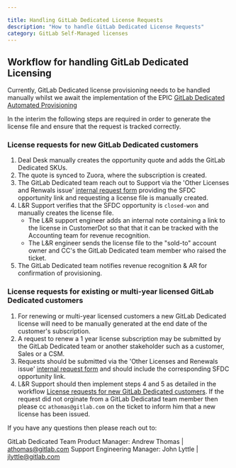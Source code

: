 ```yaml
---

title: Handling GitLab Dedicated License Requests
description: "How to handle GitLab Dedicated License Requests"
category: GitLab Self-Managed licenses
---
```



## Workflow for handling GitLab Dedicated Licensing

Currently, GitLab Dedicated license provisioning needs to be handled manually whilst we await the implementation of the EPIC [GitLab Dedicated Automated Provisioning](https://gitlab.com/groups/gitlab-org/-/epics/8799)

In the interim the following steps are required in order to generate the license file and ensure that the request is tracked correctly.

### License requests for new GitLab Dedicated customers

1. Deal Desk manually creates the opportunity quote and adds the GitLab Dedicated SKUs.
1. The quote is synced to Zuora, where the subscription is created.
1. The GitLab Dedicated team reach out to Support via the 'Other Licenses and Renwals issue' [internal request form](https://support-super-form-gitlab-com-support-support-op-651f22e90ce6d7.gitlab.io/) providing the SFDC opportunity link and requesting a license file is manually created.
1. L&R Support verifies that the SFDC opportunity is `closed-won` and manually creates the license file.
   - The L&R support engineer adds an internal note containing a link to the license in CustomerDot so that that it can be tracked with the Accounting team for revenue recognition.
   - The L&R engineer sends the license file to the "sold-to" account owner and CC's the GitLab Dedicated team member who raised the ticket.
1. The GitLab Dedicated team notifies revenue recognition & AR for confirmation of provisioning.

### License requests for existing or multi-year licensed GitLab Dedicated customers

1. For renewing or multi-year licensed customers a new GitLab Dedicated license will need to be manually generated at the end date of the customer's subscription.
1. A request to renew a 1 year license subscription may be submitted by the GitLab Dedicated team or another stakeholder such as a customer, Sales or a CSM.
1. Requests should be submitted via the 'Other Licenses and Renewals issue' [internal request form](https://support-super-form-gitlab-com-support-support-op-651f22e90ce6d7.gitlab.io/) and should include the corresponding SFDC opportunity link.
1. L&R Support should then implement steps 4 and 5 as detailed in the workflow [License requests for new GitLab Dedicated customers](#license-requests-for-existing-or-multi-year-licensed-gitlab-dedicated-customers). If the request did not orginate from a GitLab Dedicatad team member then please cc `athomas@gitlab.com` on the ticket to inform him that a new license has been issued.

If you have any questions then please reach out to:

GitLab Dedicated Team Product Manager: Andrew Thomas | <athomas@gitlab.com>
Support Engineering Manager: John Lyttle | <jlyttle@gitlab.com>
